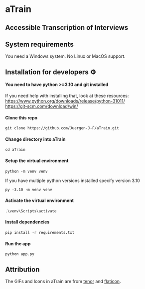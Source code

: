 # aTrain 
## Accessible Transcription of Interviews

## System requirements
You need a Windows system.
No Linux or MacOS support.

## Installation for developers ⚙️

#### You need to have python >=3.10 and git installed
If you need help with installing that, look at these resources:  
https://www.python.org/downloads/release/python-31011/  
https://git-scm.com/download/win/  

#### Clone this repo
```
git clone https://github.com/Juergen-J-F/aTrain.git
```
#### Change directory into aTrain
```
cd aTrain
```
#### Setup the virtual environment
```
python -m venv venv
```
If you have multiple python versions installed specify version 3.10
```
py -3.10 -m venv venv
```
#### Activate the virtual environment
```
.\venv\Scripts\activate
```
#### Install dependencies
```
pip install -r requirements.txt
```
#### Run the app
```
python app.py
```

## Attribution
The GIFs and Icons in aTrain are from [tenor](https://tenor.com/) and [flaticon](https://www.flaticon.com/). 